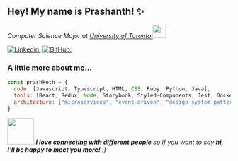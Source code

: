 <h2> Hey! My name is Prashanth! ✨</h2>
<p><em>Computer Science Major at <a href="https://www.utoronto.ca/">University of Toronto </a><img src="https://media.giphy.com/media/fYSnHlufseco8Fh93Z/giphy.gif" width="30">
</em></p>

[![Linkedin:](https://img.shields.io/badge/-prashketh-blue?style=flat-square&logo=Linkedin&logoColor=white&link=https://www.linkedin.com/in/prashketh/)](https://www.linkedin.com/in/prashketh/)
[![GitHub:](https://img.shields.io/github/followers/prashketh?label=follow&style=social)](https://github.com/prashketh)


### A little more about me...  

```javascript
const prashketh = {
  code: [Javascript, Typescript, HTML, CSS, Ruby, Python, Java],
  tools: [React, Redux, Node, Storybook, Styled-Components, Jest, Docker],
  architecture: ["microservices", "event-driven", "design system pattern"],
}
```

<img src="https://media.giphy.com/media/LnQjpWaON8nhr21vNW/giphy.gif" width="60"> <em><b>I love connecting with different people</b> so if you want to say <b>hi, I'll be happy to meet you more!</b> :)</em>

